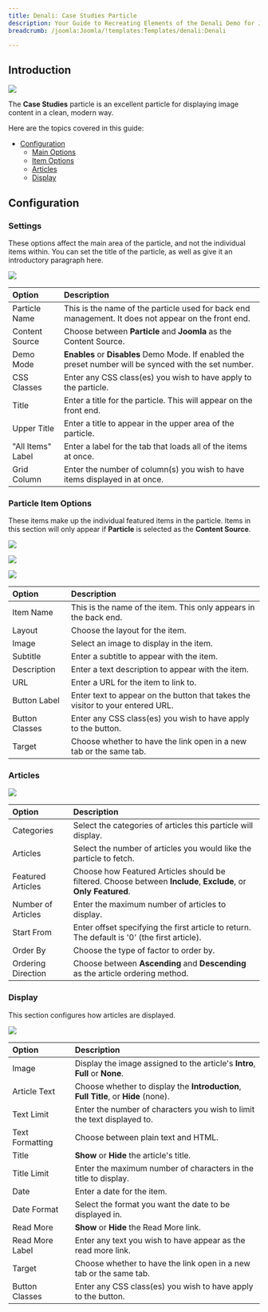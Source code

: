 ```yaml
---
title: Denali: Case Studies Particle
description: Your Guide to Recreating Elements of the Denali Demo for Joomla
breadcrumb: /joomla:Joomla/!templates:Templates/denali:Denali

---
```


## Introduction

![](assets/particle_case1.jpeg)

The **Case Studies** particle is an excellent particle for displaying image content in a clean, modern way.

Here are the topics covered in this guide:

* [Configuration](#configuration)
    - [Main Options](#settings)
    - [Item Options](#particle-item-options)
    - [Articles](#articles)
    - [Display](#display)

## Configuration

### Settings 

These options affect the main area of the particle, and not the individual items within. You can set the title of the particle, as well as give it an introductory paragraph here.

![](assets/particle_casestudies2.jpeg)

| Option            | Description                                                                                             |
| :-----            | :-----                                                                                                  |
| Particle Name     | This is the name of the particle used for back end management. It does not appear on the front end.     |
| Content Source    | Choose between **Particle** and **Joomla** as the Content Source.                                       |
| Demo Mode         | **Enables** or **Disables** Demo Mode. If enabled the preset number will be synced with the set number. |
| CSS Classes       | Enter any CSS class(es) you wish to have apply to the particle.                                         |
| Title             | Enter a title for the particle. This will appear on the front end.                                      |
| Upper Title       | Enter a title to appear in the upper area of the particle.                                              |
| "All Items" Label | Enter a label for the tab that loads all of the items at once.                                          |
| Grid Column       | Enter the number of column(s) you wish to have items displayed in at once.                              |

### Particle Item Options

These items make up the individual featured items in the particle. Items in this section will only appear if **Particle** is selected as the **Content Source**.

![](assets/particle_casestudies3.jpeg)

![](assets/particle_casestudies4.jpeg)

![](assets/particle_casestudies5.jpeg)


| Option         | Description                                                                    |
| :-----         | :-----                                                                         |
| Item Name      | This is the name of the item. This only appears in the back end.               |
| Layout         | Choose the layout for the item.                                                |
| Image          | Select an image to display in the item.                                        |
| Subtitle       | Enter a subtitle to appear with the item.                                      |
| Description    | Enter a text description to appear with the item.                              |
| URL            | Enter a URL for the item to link to.                                           |
| Button Label   | Enter text to appear on the button that takes the visitor to your entered URL. |
| Button Classes | Enter any CSS class(es) you wish to have apply to the button.                  |
| Target         | Choose whether to have the link open in a new tab or the same tab.             |

### Articles

![](assets/particle_casestudies6.jpeg)

| Option             | Description                                                                                                     |
| :-----             | :-----                                                                                                          |
| Categories         | Select the categories of articles this particle will display.                                                   |
| Articles           | Select the number of articles you would like the particle to fetch.                                             |
| Featured Articles  | Choose how Featured Articles should be filtered. Choose between **Include**, **Exclude**, or **Only Featured**. |
| Number of Articles | Enter the maximum number of articles to display.                                                                |
| Start From         | Enter offset specifying the first article to return. The default is '0' (the first article).                    |
| Order By           | Choose the type of factor to order by.                                                                          |
| Ordering Direction | Choose between **Ascending** and **Descending** as the article ordering method.                                 |

### Display

This section configures how articles are displayed.

![](assets/particle_casestudies7.jpeg)

| Option          | Description                                                                         |
| :-----          | :-----                                                                              |
| Image           | Display the image assigned to the article's **Intro**, **Full** or **None**.        |
| Article Text    | Choose whether to display the **Introduction**, **Full Title**, or **Hide** (none). |
| Text Limit      | Enter the number of characters you wish to limit the text displayed to.             |
| Text Formatting | Choose between plain text and HTML.                                                 |
| Title           | **Show** or **Hide** the article's title.                                           |
| Title Limit     | Enter the maximum number of characters in the title to display.                     |
| Date            | Enter a date for the item.                                                          |
| Date Format     | Select the format you want the date to be displayed in.                             |
| Read More       | **Show** or **Hide** the Read More link.                                            |
| Read More Label | Enter any text you wish to have appear as the read more link.                       |
| Target          | Choose whether to have the link open in a new tab or the same tab.                  |
| Button Classes  | Enter any CSS class(es) you wish to have apply to the button.                       |